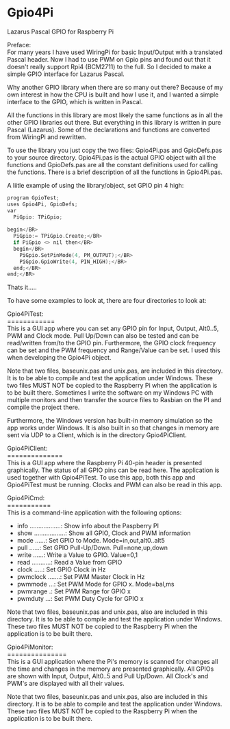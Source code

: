 # Gpio4Pi
 Lazarus Pascal GPIO for Raspberry Pi

Preface:</BR>
For many years I have used WiringPi for basic Input/Output with a translated Pascal header.
Now I had to use PWM on Gpio pins and found out that it doesn't really support Rpi4 (BCM2711) to the full.
So I decided to make a simple GPIO interface for Lazarus Pascal.

Why another GPIO library when there are so many out there?
Because of my own interest in how the CPU is built and how I use it,
and I wanted a simple interface to the GPIO, which is written in Pascal.

All the functions in this library are most likely the same functions as in all the other GPIO libraries out there.
But everything in this library is written in pure Pascal (Lazarus).
Some of the declarations and functions are converted from WiringPi and rewritten.

To use the library you just copy the two files: Gpio4Pi.pas and GpioDefs.pas to your source directory.
Gpio4Pi.pas is the actual GPIO object with all the functions and
GpioDefs.pas are all the constant definitions used for calling the functions.
There is a brief description of all the functions in Gpio4Pi.pas.

A liitle example of using the library/object, set GPIO pin 4 high:

```c
program GpioTest;
uses Gpio4Pi, GpioDefs;
var
  PiGpio: TPiGpio;
  
begin</BR>
  PiGpio:= TPiGpio.Create;</BR>
  if PiGpio <> nil then</BR>
  begin</BR>
    PiGpio.SetPinMode(4, PM_OUTPUT);</BR>
    PiGpio.GpioWrite(4, PIN_HIGH);</BR>
  end;</BR>
end;</BR>
```

Thats it.....

To have some examples to look at, there are four directories to look at:

Gpio4PiTest:</BR>
============</BR>
This is a GUI app where you can set any GPIO pin for Input, Output, Alt0..5, PWM and Clock mode.
Pull Up/Down can also be tested and can be read/written from/to the GPIO pin. 
Furthermore, the GPIO clock frequency can be set and the PWM frequency and Range/Value can be set.
I used this when developing the Gpio4Pi object.

Note that two files, baseunix.pas and unix.pas, are included in this directory. 
It is to be able to compile and test the application under Windows. 
These two files MUST NOT be copied to the Raspberry Pi when the application is to be built there.
Sometimes I write the software on my Windows PC with multiple monitors and then transfer
the source files to Rasbian on the PI and compile the project there.

Furthermore, the Windows version has built-in memory simulation so the app works under Windows.
It is also built in so that changes in memory are sent via UDP to a Client,
which is in the directory Gpio4PiClient.

Gpio4PiClient:</BR>
==============</BR>
This is a GUI app where the Raspberry Pi 40-pin header is presented graphically.
The status of all GPIO pins can be read here.
The application is used together with Gpio4PiTest.
To use this app, both this app and Gpio4PiTest must be running.
Clocks and PWM can also be read in this app.

Gpio4PiCmd:</BR>
===========</BR>
This is a command-line application with the following options:</BR>
- info ..................: Show info about the Paspberry PI</BR>
- show ..................: Show all GPIO, Clock and PWM information</BR>
- mode <mode gpio> ......: Set GPIO to Mode. Mode=in,out,alt0..alt5</BR>
- pull <pull gpio> ......: Set GPIO Pull-Up/Down. Pull=none,up,down</BR>
- write <val gpio> ......: Write a Value to GPIO. Value=0,1</BR>
- read <gpio> ...........: Read a Value from GPIO</BR>
- clock <freq gpio> .....: Set GPIO Clock in Hz</BR>
- pwmclock <freq> .......: Set PWM Master Clock in Hz</BR>
- pwmmode <mode gpio> ...: Set PWM Mode for GPIO x. Mode=bal,ms</BR>
- pwmrange <range gpio> .: Set PWM Range for GPIO x</BR>
- pwmduty <duty gpio> ...: Set PWM Duty Cycle for GPIO x</BR>

Note that two files, baseunix.pas and unix.pas, also are included in this directory. 
It is to be able to compile and test the application under Windows. 
These two files MUST NOT be copied to the Raspberry Pi when the application is to be built there.

Gpio4PiMonitor:</BR>
===============</BR>
This is a GUI application where the Pi's memory is scanned for changes all the time
and changes in the memory are presented graphically.
All GPIOs are shown with Input, Output, Alt0..5 and Pull Up/Down.
All Clock's and PWM's are displayed with all their values.

Note that two files, baseunix.pas and unix.pas, also are included in this directory. 
It is to be able to compile and test the application under Windows. 
These two files MUST NOT be copied to the Raspberry Pi when the application is to be built there.

